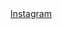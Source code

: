 

<html>
  <head>
  </head>
<div id="widget ">
  <div class="btn-o bg-blue" data-scribe="component:button" style="width: 100%;"><a href="https://www.instagram.com/barisflexxq/" class="btn" id="b"><i class="fa fa-instagram ft14"></i><span class="label" id="l">Instagram</span></a></div>
</div>
